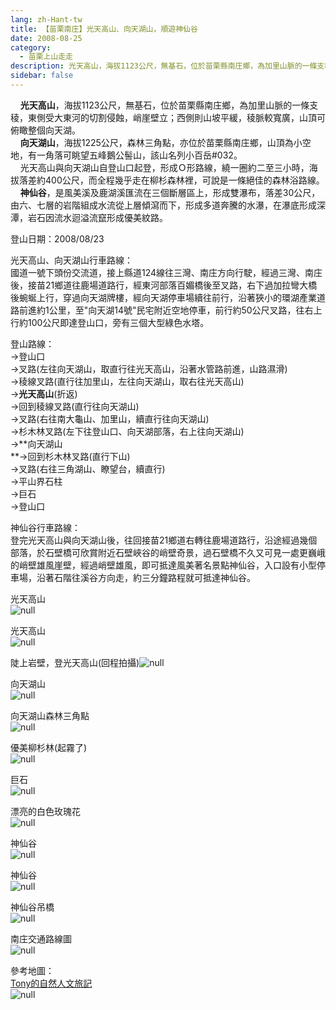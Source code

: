```yaml
---
lang: zh-Hant-tw
title: 【苗栗南庄】光天高山、向天湖山，順遊神仙谷
date: 2008-08-25
category: 
  - 苗栗上山走走
description: 光天高山，海拔1123公尺，無基石，位於苗栗縣南庄鄉，為加里山脈的一條支稜，東側受大東河的切割侵蝕，峭崖壁立；西側則山坡平緩，稜脈較寬廣，山頂可俯瞰整個向天湖。 向天湖山，海拔1225公尺，森林三角點，亦位於苗栗縣南庄鄉，山頂為小空地，有一角落可眺望五峰鵝公髻山，該山名列小百岳#032。 光天高山與向天湖山自登山口起登，形成Ｏ形路線，繞一圈約二至三小時，海拔落差約400公尺，而全程幾乎走在柳杉森林裡，可說是一條絕佳的森林浴路線。 神仙谷，是風美溪及鹿湖溪匯流在三個斷層區上，形成雙瀑布，落差30公尺，由六、七層的岩階組成水流從上層傾瀉而下，形成多道奔騰的水瀑，在瀑底形成深潭，岩石因流水迴溢流竄形成優美紋路。
sidebar: false
---
```


    **光天高山**，海拔1123公尺，無基石，位於苗栗縣南庄鄉，為加里山脈的一條支稜，東側受大東河的切割侵蝕，峭崖壁立；西側則山坡平緩，稜脈較寬廣，山頂可俯瞰整個向天湖。  
    **向天湖山**，海拔1225公尺，森林三角點，亦位於苗栗縣南庄鄉，山頂為小空地，有一角落可眺望五峰鵝公髻山，該山名列小百岳#032。  
    光天高山與向天湖山自登山口起登，形成Ｏ形路線，繞一圈約二至三小時，海拔落差約400公尺，而全程幾乎走在柳杉森林裡，可說是一條絕佳的森林浴路線。  
    **神仙谷**，是風美溪及鹿湖溪匯流在三個斷層區上，形成雙瀑布，落差30公尺，由六、七層的岩階組成水流從上層傾瀉而下，形成多道奔騰的水瀑，在瀑底形成深潭，岩石因流水迴溢流竄形成優美紋路。

登山日期：2008/08/23

光天高山、向天湖山行車路線：  
國道一號下頭份交流道，接上縣道124線往三灣、南庄方向行駛，經過三灣、南庄後，接苗21鄉道往鹿場道路行，經東河部落百媚橋後至叉路，右下過加拉彎大橋後蜿蜒上行，穿過向天湖牌樓，經向天湖停車場續往前行，沿著狹小的環湖產業道路前進約1公里，至"向天湖14號"民宅附近空地停車，前行約50公尺叉路，往右上行約100公尺即達登山口，旁有三個大型綠色水塔。

登山路線：  
→登山口  
→叉路(左往向天湖山，取直行往光天高山，沿著水管路前進，山路濕滑)  
→稜線叉路(直行往加里山，左往向天湖山，取右往光天高山)  
→**光天高山**(折返)  
→回到稜線叉路(直行往向天湖山)  
→叉路(右往南大龜山、加里山，續直行往向天湖山)  
→杉木林叉路(左下往登山口、向天湖部落，右上往向天湖山)  
→**向天湖山  
**→回到杉木林叉路(直行下山)  
→叉路(右往三角湖山、瞭望台，續直行)  
→平山界石柱  
→巨石  
→登山口

神仙谷行車路線：  
登完光天高山與向天湖山後，往回接苗21鄉道右轉往鹿場道路行，沿途經過幾個部落，於石壁橋可欣賞附近石壁峽谷的峭壁奇景，過石壁橋不久又可見一處更巍峨的峭壁雄風崖壁，經過峭壁雄風，即可抵達風美著名景點神仙谷，入口設有小型停車場，沿著石階往溪谷方向走，約三分鐘路程就可抵達神仙谷。

光天高山  
![null](image/123382120_l.jpg)

光天高山  
![null](image/123382127_l.jpg)

陡上岩壁，登光天高山(回程拍攝)![null](image/123382184_l.jpg)

向天湖山  
![null](image/123382186_l.jpg)

向天湖山森林三角點  
![null](image/123382187_l.jpg)

優美柳杉林(起霧了)  
![null](image/123382188_l.jpg)

巨石  
![null](image/123382225_l.jpg)

漂亮的白色玫瑰花  
![null](image/123382226_l.jpg)

神仙谷  
![null](image/123382228_l.jpg)

神仙谷  
![null](image/123382229_l.jpg)

神仙谷吊橋  
![null](image/123382259_l.jpg)

南庄交通路線圖  
![null](image/123382347_l.jpg)

參考地圖：  
[Tony的自然人文旅記](http://www.tonyhuang39.com/tony0598/tony0598.html)  
![null](image/123382357_l.jpg)
